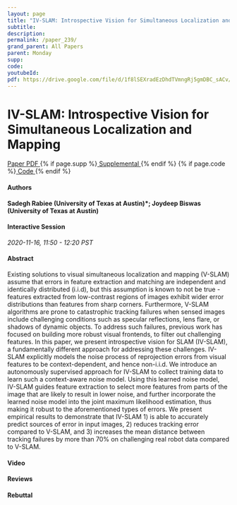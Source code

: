 ```yaml
---
layout: page
title: "IV-SLAM: Introspective Vision for Simultaneous Localization and Mapping"
subtitle: 
description:
permalink: /paper_239/
grand_parent: All Papers
parent: Monday
supp: 
code: 
youtubeId: 
pdf: https://drive.google.com/file/d/1f8lSEXradEzDhdTVmngRj5gmDBC_sACv/view
---
```


# IV-SLAM: Introspective Vision for Simultaneous Localization and Mapping

<a href="https://drive.google.com/file/d/1f8lSEXradEzDhdTVmngRj5gmDBC_sACv/view" target="_blank" rel="noopener noreferrer" class="btn btn-blue"><i class="fa fa-file-text-o" aria-hidden="true"></i> Paper PDF </a> {% if page.supp %}<a href="" target="_blank" rel="noopener noreferrer" class="btn btn-green"><i class="fa fa-file-text-o" aria-hidden="true"></i> Supplemental </a>{% endif %} {% if page.code %}<a href="" target="_blank" rel="noopener noreferrer" class="btn btn-green"><i class="fa fa-github" aria-hidden="true"></i> Code </a>{% endif %} 

#### Authors
**Sadegh Rabiee (University of Texas at Austin)*; Joydeep Biswas (University of Texas at Austin)**

#### Interactive Session
*2020-11-16, 11:50 - 12:20 PST*

#### Abstract
Existing solutions to visual simultaneous localization and mapping (V-SLAM) assume that errors in feature extraction and matching are independent and identically distributed (i.i.d), but this assumption is known to not be true - features extracted from low-contrast regions of images exhibit wider error distributions than features from sharp corners. Furthermore, V-SLAM algorithms are prone to catastrophic tracking failures when sensed images include challenging conditions such as specular reflections, lens flare, or shadows of dynamic objects. To address such failures, previous work has focused on building more robust visual frontends, to filter out challenging features. In this paper, we present introspective vision for SLAM (IV-SLAM), a fundamentally different approach for addressing these challenges. IV-SLAM explicitly models the noise process of reprojection errors from visual features to be context-dependent, and hence non-i.i.d. We introduce an autonomously supervised approach for IV-SLAM to collect training data to learn such a context-aware noise model. Using this learned noise model, IV-SLAM guides feature extraction to select more features from parts of the image that are likely to result in lower noise, and further incorporate the learned noise model into the joint maximum likelihood estimation, thus making it robust to the aforementioned types of errors. We present empirical results to demonstrate that IV-SLAM 1) is able to accurately predict sources of error in input images, 2) reduces tracking error compared to V-SLAM, and 3) increases the mean distance between tracking failures by more than 70% on challenging real robot data compared to V-SLAM.

#### Video 

#### Reviews

#### Rebuttal

